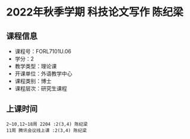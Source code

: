 # 2022年秋季学期 科技论文写作 陈纪梁






## 课程信息

- 课程号：FORL7101U.06
- 学分：2
- 教学类型：理论课
- 开课单位：外语教学中心
- 课程类别：博士
- 课程层次：研究生课程

## 上课时间

```
2~10,12~18周 2204 :2(3,4) 陈纪梁
11周 腾讯会议线上课 :2(3,4) 陈纪梁
```

